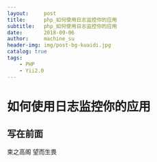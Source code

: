 ```yaml
---
layout:     post
title:      php_如何使用日志监控你的应用
subtitle:   php_如何使用日志监控你的应用 
date:       2018-09-06
author:     machine_su
header-img: img/post-bg-kuaidi.jpg
catalog: true
tags:
    - PHP
    - Yii2.0
---
```


# 如何使用日志监控你的应用

## 写在前面

束之高阁 望而生畏  